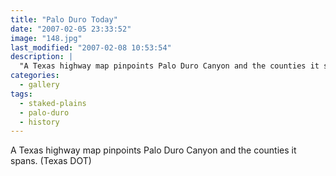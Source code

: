```yaml
---
title: "Palo Duro Today"
date: "2007-02-05 23:33:52"
image: "148.jpg"
last_modified: "2007-02-08 10:53:54"
description: |
  "A Texas highway map pinpoints Palo Duro Canyon and the counties it spans. (Texas DOT)"
categories:
  - gallery
tags:
  - staked-plains
  - palo-duro
  - history   
---
```

A Texas highway map pinpoints Palo Duro Canyon and the counties it spans. (Texas DOT)
